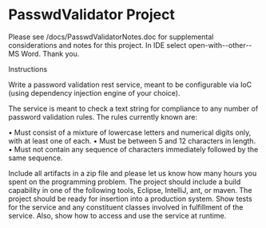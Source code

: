 # PasswdValidator Project

Please see /docs/PasswdValidatorNotes.doc for supplemental considerations and notes for this project. In IDE select open-with--other--MS Word. Thank you.

Instructions
 
Write a password validation rest service, meant to be configurable via IoC (using dependency injection engine of your choice). 

The service is meant to check a text string for compliance to any number of password validation rules. The rules currently known are:

• Must consist of a mixture of lowercase letters and numerical digits only, with at least one of each.
• Must be between 5 and 12 characters in length.
• Must not contain any sequence of characters immediately followed by the same sequence.
 
Include all artifacts in a zip file and please let us know how many hours you spent on the programming problem. The project should include a build capability in one of the following tools, Eclipse, IntelliJ, ant, or maven. The project should be ready for insertion into a production system. Show tests for the service and any constituent classes involved in fulfillment of the service. Also, show how to access and use the service at runtime.
